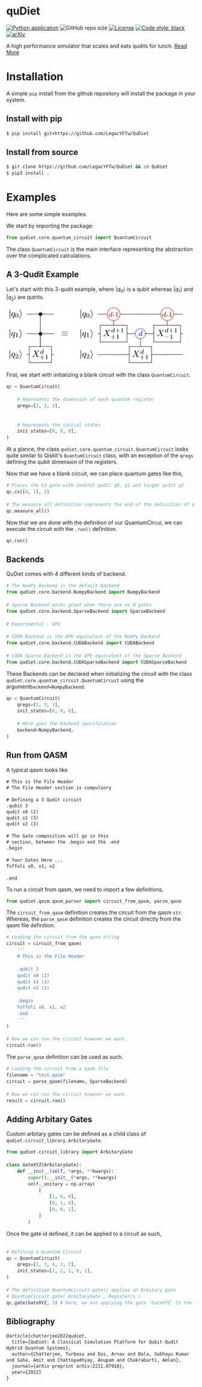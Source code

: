 # quDiet
[![Python application](https://github.com/LegacYFTw/QuDiet/actions/workflows/python-app.yml/badge.svg?branch=main)](https://github.com/LegacYFTw/QuDiet/actions/workflows/python-app.yml)
![GitHub repo size](https://img.shields.io/github/repo-size/LegacYFTw/QuDiet)
[![License](https://img.shields.io/github/license/LegacYFTw/QuDiet)](https://github.com/LegacYFTw/QuDiet/blob/main/LICENSE)
[![Code style: black](https://img.shields.io/badge/code%20style-black-000000.svg)](https://github.com/psf/black)
[![arXiv](https://img.shields.io/badge/arXiv-2211.07918-b31b1b.svg)](https://arxiv.org/abs/2211.07918)


A high performance simulator that scales and eats qudits for lunch. [Read More](https://arxiv.org/abs/2211.07918)

# Installation
A simple `pip` install from the github repository will install the package in your system.

## Install with pip
```bash
$ pip install git+https://github.com/LegacYFTw/QuDiet

```
## Install from source
```bash
$ git clone https://github.com/LegacYFTw/QuDiet && cd QuDiet
$ pip3 install .
```

# Examples
Here are some simple examples.

We start by importing the package:
```python
from qudiet.core.quantum_circuit import QuantumCircuit
```

The class `QuantumCircuit` is the main interface representing the abstraction over the complicated calculations.

## A 3-Qudit Example

Let's start with this 3-qudit example, where $|q_0\rangle$ is a qubit whereas $|q_1\rangle$ and $|q_2\rangle$ are qutrits.


![Higher Order Quantum Circuit](./docs/imgs/fig4.png)

First, we start with initializing a blank circuit with the class `QuantumCircuit`. 

```python
qc = QuantumCircuit(

    # Represents the dimension of each quantum register
    qregs=[2, 3, 3],


    # Represents the initial states
    init_states=[0, 0, 0],
)
```

At a glance, the class `qudiet.core.quantum_circuit.QuantumCircuit` looks quite similar to Qiskit's `QuantumCircuit` class, with an exception of the `qregs` defining the qubit dimension of the registers. 

Now that we have a blank circuit, we can place quantum gates like this, 

```python
# Places the CX gate with control qudit q0, q1 and target qudit q2
qc.cx([0, 1], 2)

# The measure_all definition represents the end of the definition of a QuantumCircuit 
qc.measure_all()
```

Now that we are done with the definition of our QuantumCircui, we can execute the circuit with the `.run()` definition.

```python
qc.run()
```

## Backends

QuDiet comes with 4 different kinds of backend.

```python
# The NumPy Backend is the default Backend
from qudiet.core.backend.NumpyBackend import NumpyBackend

# Sparse Backend works great when there are no H gates
from qudiet.core.backend.SparseBackend import SparseBackend

# Experimental - GPU

# CUDA Backend is the GPU equivalent of the NumPy Backend
from qudiet.core.backend.CUDABackend import CUDABackend

# CUDA Sparse Backend is the GPU equivalent of the Sparse Backend
from qudiet.core.backend.CUDASparseBackend import CUDASparseBackend
```

These Backends can be declared when initializing the circuit with the class `qudiet.core.quantum_circuit.QuantumCircuit` using the argument`backend=NumpyBackend`.
```python
qc = QuantumCircuit(
    qregs=[2, 3, 3],
    init_states=[0, 0, 0],

    # Here goes the backend specification
    backend=NumpyBackend,
)
```


## Run from QASM

A typical qasm looks like  
```qasm
# This is the File Header
# The File Header section is compulsory

# Defining a 3 Qudit circuit
.qubit 3
qudit x0 (2)
qudit x1 (3)
qudit x2 (3)

# The Gate composition will go in this
# section, between the .begin and the .end
.begin

# Your Gates Here ...
Toffoli x0, x1, x2

.end
```

To run a circuit from qasm, we need to import a few definitions,

```python
from qudiet.qasm.qasm_parser import circuit_from_qasm, parse_qasm
```

The `circuit_from_qasm` definition creates the circuit from the qasm `str`. Whereas, the `parse_qasm` definition creates the circuit directly from the qasm file definition.

```python
# Loading the circuit from the qasm string
circuit = circuit_from_qasm(
    '''
    # This is the File Header
    
    .qubit 3
    qudit x0 (2)
    qudit x1 (3)
    qudit x2 (3)

    .begin
    Toffoli x0, x1, x2
    .end
    '''
)

# Now we can run the circuit however we want.
circuit.run()
```

The `parse_qasm` definition can be used as such.
```python
# Loading the circuit from a qasm file
filename = "test.qasm"
circuit = parse_qasm(filename, SparseBackend)

# Now we can run the circuit however we want.
result = circuit.run()
```

## Adding Arbitary Gates
Custom arbitary gates can be defined as a child class of `qudiet.circuit_library.ArbitaryGate`.
```python
from qudiet.circuit_library import ArbitaryGate

class GateXYZ(ArbitaryGate):
    def __init__(self, *args, **kwargs):
        super().__init__(*args, **kwargs)
        self._unitary = np.array(
            [
                [1, 0, 0], 
                [0, 1, 0], 
                [0, 0, 1], 
            ]
        )
```

Once the gate id defined, it can be applied to a circuit as such,

```python

# Defining a Quantum Circuit
qc = QuantumCircuit(
    qregs=[2, 3, 4, 3, 2],
    init_states=[1, 2, 2, 0, 1],
)

# The definition QuantumCircuit.gate() applies an Arbitary gate 
# QuantumCircuit.gate( ArbitaryGate , Register/s )
qc.gate(GateXYZ, 3) # Here, we are applying the gate `GateXYZ` to the fourth register, i.e. qreg-3

```

## Bibliography
```
@article{chatterjee2022qudiet,
  title={QuDiet: A Classical Simulation Platform for Qubit-Qudit Hybrid Quantum Systems},
  author={Chatterjee, Turbasu and Das, Arnav and Bala, Subhayu Kumar and Saha, Amit and Chattopadhyay, Anupam and Chakrabarti, Amlan},
  journal={arXiv preprint arXiv:2211.07918},
  year={2022}
}
```
